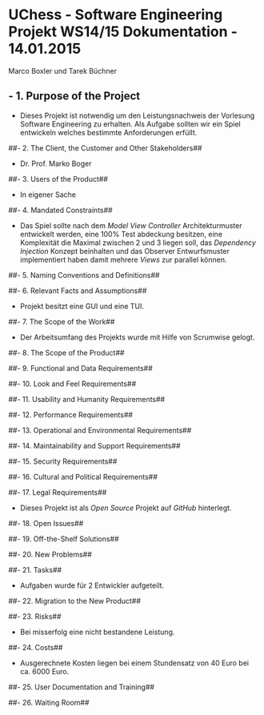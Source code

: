 # UChess - Software Engineering Projekt WS14/15 Dokumentation - 14.01.2015 #
Marco Boxler und Tarek Büchner


## - 1. Purpose of the Project ##
* Dieses Projekt ist notwendig um den Leistungsnachweis der Vorlesung Software Engineering zu erhalten. Als Aufgabe sollten wir ein Spiel entwickeln welches bestimmte Anforderungen erfüllt.

##- 2. The Client, the Customer and Other Stakeholders##
* Dr. Prof. Marko Boger

##- 3. Users of the Product##
* In eigener Sache

##- 4. Mandated Constraints##
* Das Spiel sollte nach dem *Model View Controller* Architekturmuster entwickelt werden, eine 100% Test abdeckung besitzen, eine Komplexität die Maximal zwischen 2 und 3 liegen soll, das *Dependency Injection* Konzept beinhalten und das Observer Entwurfsmuster implementiert haben damit mehrere *Views* zur parallel können.

##- 5. Naming Conventions and Definitions##

##- 6. Relevant Facts and Assumptions##
- Projekt besitzt eine GUI und eine TUI.

##- 7. The Scope of the Work##
- Der Arbeitsumfang des Projekts wurde mit Hilfe von Scrumwise gelogt.

##- 8. The Scope of the Product##

##- 9. Functional and Data Requirements##

##- 10. Look and Feel Requirements##

##- 11. Usability and Humanity Requirements##

##- 12. Performance Requirements##

##- 13. Operational and Environmental Requirements##

##- 14. Maintainability and Support Requirements##

##- 15. Security Requirements##

##- 16. Cultural and Political Requirements##

##- 17. Legal Requirements##
- Dieses Projekt ist als *Open Source* Projekt auf *GitHub* hinterlegt.

##- 18. Open Issues##

##- 19. Off-the-Shelf Solutions##

##- 20. New Problems##

##- 21. Tasks##
- Aufgaben wurde für 2 Entwickler aufgeteilt.

##- 22. Migration to the New Product##

##- 23. Risks##
- Bei misserfolg eine nicht bestandene Leistung.

##- 24. Costs##
- Ausgerechnete Kosten liegen bei einem Stundensatz von 40 Euro bei ca. 6000 Euro.

##- 25. User Documentation and Training##

##- 26. Waiting Room##
